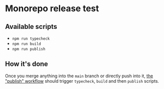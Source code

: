 # Monorepo release test

## Available scripts

- `npm run typecheck`
- `npm run build`
- `npm run publish`

## How it's done

Once you merge anything into the `main` branch or directly push into it, [the "publish" workflow](/.github/workflows/publish.yml) should trigger `typecheck`, `build` and then `publish` scripts.

